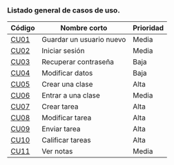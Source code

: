 ### Listado general de casos de uso.
| Código | Nombre corto | Prioridad  |
|--------------------------|--------------------------------|--------------------------|
| [CU01](CU01-Guardar-un-usuario-nuevo) | Guardar un usuario nuevo | Media | 
| [CU02](CU02-Iniciar-sesión) | Iniciar sesión | Media |
| [CU03](CU03-Recuperar-contraseña) | Recuperar contraseña | Baja |
| [CU04](CU04-Modificar-datos) | Modificar datos | Baja |
| [CU05](CU05-Crear-una-clase) | Crear una clase | Alta |
| [CU06](CU06-Entrar-a-una-clase) | Entrar a una clase | Media |
| [CU07](CU07-Crear-tarea) | Crear tarea | Alta |
| [CU08](CU08-Modificar-tarea) | Modificar tarea | Alta |
| [CU09](CU09-Enviar-tarea) | Enviar tarea | Alta |
| [CU10](CU10-Calificar-tareas) | Calificar tareas | Alta |
| [CU11](CU08-Ver-notas) | Ver notas | Media |



